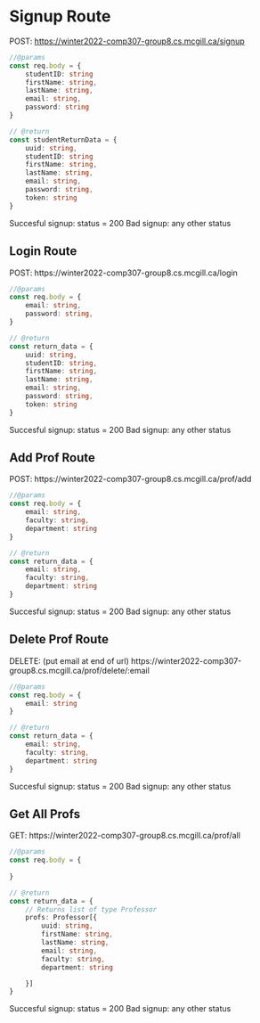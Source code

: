 
<h1>Signup Route</h1>

POST:
https://winter2022-comp307-group8.cs.mcgill.ca/signup

```typescript
//@params
const req.body = {
    studentID: string
    firstName: string,
    lastName: string,
    email: string,
    password: string
}

// @return
const studentReturnData = {
    uuid: string,
    studentID: string
    firstName: string,
    lastName: string,
    email: string,
    password: string,
    token: string
}
```

Succesful signup: status = 200
Bad signup: any other status

<h2>Login Route</h2>
POST:
https://winter2022-comp307-group8.cs.mcgill.ca/login

```typescript
//@params
const req.body = {
    email: string,
    password: string,
}

// @return
const return_data = {
    uuid: string,
    studentID: string,
    firstName: string,
    lastName: string,
    email: string,
    password: string,
    token: string
}
```

Succesful signup: status = 200
Bad signup: any other status

<h2>Add Prof Route</h2>
POST:
https://winter2022-comp307-group8.cs.mcgill.ca/prof/add

```typescript
//@params
const req.body = {
    email: string,
    faculty: string,
    department: string
}

// @return
const return_data = {
    email: string,
    faculty: string,
    department: string   
}
```
Succesful signup: status = 200
Bad signup: any other status

<h2>Delete Prof Route</h2>
DELETE: (put email at end of url)
https://winter2022-comp307-group8.cs.mcgill.ca/prof/delete/:email

```typescript
//@params
const req.body = {
    email: string
}

// @return
const return_data = {
    email: string,
    faculty: string,
    department: string   
}
```
Succesful signup: status = 200
Bad signup: any other status

<h2>Get All Profs</h2>
GET:
https://winter2022-comp307-group8.cs.mcgill.ca/prof/all

```typescript
//@params
const req.body = {
    
}

// @return
const return_data = {
    // Returns list of type Professor
    profs: Professor[{
        uuid: string,
        firstName: string,
        lastName: string,
        email: string,
        faculty: string,
        department: string

    }]
}
```
Succesful signup: status = 200
Bad signup: any other status

